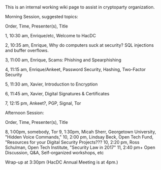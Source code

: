 This is an internal working wiki page to assist in cryptoparty
organization.

Morning Session, suggested topics:

Order, Time, Presenter(s), Title

1, 10:30 am, Enrique/etc, Welcome to HacDC

2, 10:35 am, Enrique, Why do computers suck at security? SQL injections
and buffer overflows.

3, 11:00 am, Enrique, Scams: Phishing and Spearphishing

4, 11:15 am, Enrique/Ankeet, Password Security, Hashing, Two-Factor
Security

5, 11:30 am, Xavier, Introduction to Encryption

6, 11:45 am, Xavier, Digital Signatures & Certificates

7, 12:15 pm, Ankeet?, PGP, Signal, Tor

Afternoon Session:

Order, Time, Presenter(s), Title

8, 1:00pm, somebody, Tor 9, 1:30pm, Micah Sherr, Georgetown University,
"Hidden Voice Commands," 10, 2:00 pm, Lindsay Beck, Open Tech Fund,
"Resources for your Digital Security Projects??? 10, 2:20 pm, Ross
Schulman, Open Tech Institute, "Security Law in 2017" 11, 2:40 pm+ Open
Discussion, Q&A, Self-organized workshops, etc

Wrap-up at 3:30pm (HacDC Annual Meeting is at 4pm.)